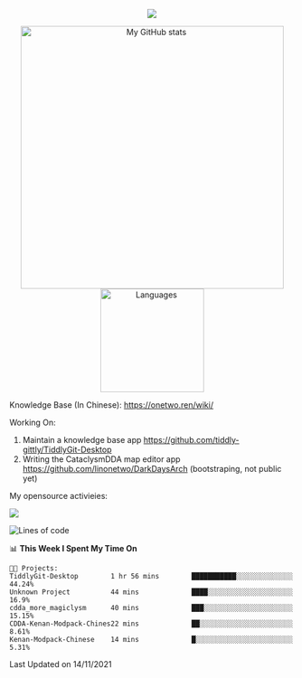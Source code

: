 <a href="https://github.com/linonetwo">
    <p align="center">
        <img src="https://github-profile-trophy.vercel.app/?username=linonetwo&column=7&theme=onedark"/>
    </p>
</a>
<a align="center" href="https://github.com/linonetwo">
  <p align="center">
    <img src="https://github-readme-stats.vercel.app/api?username=linonetwo&show_icons=true&count_private=true" alt="My GitHub stats" width="465"/>
    <img src="https://github-readme-stats.vercel.app/api/top-langs/?username=linonetwo&layout=compact&langs_count=10" alt="Languages" height="183">
  </p>
</a>

Knowledge Base (In Chinese): https://onetwo.ren/wiki/

Working On: 

1. Maintain a knowledge base app https://github.com/tiddly-gittly/TiddlyGit-Desktop
1. Writing the CataclysmDDA map editor app https://github.com/linonetwo/DarkDaysArch (bootstraping, not public yet)

My opensource activieies:

![](https://visitor-badge.glitch.me/badge?page_id=linonetwo.linonetwo)

<!--START_SECTION:waka-->
![Lines of code](https://img.shields.io/badge/From%20Hello%20World%20I%27ve%20Written-2.5%20million%20lines%20of%20code-blue)

📊 **This Week I Spent My Time On** 

```text
🐱‍💻 Projects: 
TiddlyGit-Desktop        1 hr 56 mins        ███████████░░░░░░░░░░░░░░   44.24% 
Unknown Project          44 mins             ████░░░░░░░░░░░░░░░░░░░░░   16.9% 
cdda_more_magiclysm      40 mins             ███░░░░░░░░░░░░░░░░░░░░░░   15.15% 
CDDA-Kenan-Modpack-Chines22 mins             ██░░░░░░░░░░░░░░░░░░░░░░░   8.61% 
Kenan-Modpack-Chinese    14 mins             █░░░░░░░░░░░░░░░░░░░░░░░░   5.31%

```


 Last Updated on 14/11/2021
<!--END_SECTION:waka-->
